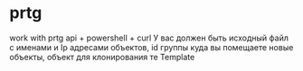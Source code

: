 # prtg
work with prtg api + powershell + curl
У вас должен быть исходный файл с именами и Ip адресами объектов, id группы куда вы помещаете новые объекты, объект для клонирования те Template
